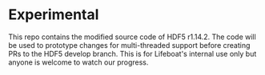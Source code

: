 # Experimental

This repo contains the modified source code of HDF5 r1.14.2. The code will be used to prototype changes for multi-threaded support before creating PRs to the HDF5 develop branch. This is for Lifeboat's internal use only but anyone is welcome to watch our progress.
